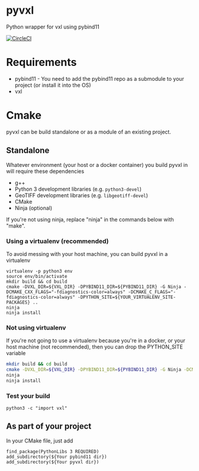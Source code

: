# pyvxl
Python wrapper for vxl using pybind11

[![CircleCI](https://circleci.com/gh/VisionSystemsInc/pyvxl.svg?style=svg)](https://circleci.com/gh/VisionSystemsInc/pyvxl)

# Requirements

- pybind11 - You need to add the pybind11 repo as a submodule to your project (or install it into the OS)
- vxl

# Cmake

pyvxl can be build standalone or as a module of an existing project.

## Standalone

Whatever environment (your host or a docker container) you build pyvxl in will require these dependencies
- g++
- Python 3 development libraries (e.g. `python3-devel`)
- GeoTIFF development libraries (e.g. `libgeotiff-devel`)
- CMake
- Ninja (optional)

If you're not using ninja, replace "ninja" in the commands below with "make".

### Using a virtualenv (recommended)

To avoid messing with your host machine, you can build pyvxl in a virtualenv

```
virtualenv -p python3 env
source env/bin/activate
mkdir build && cd build
cmake -DVXL_DIR=${VXL_DIR} -DPYBIND11_DIR=${PYBIND11_DIR} -G Ninja -DCMAKE_CXX_FLAGS="-fdiagnostics-color=always" -DCMAKE_C_FLAGS="-fdiagnostics-color=always" -DPYTHON_SITE=${YOUR_VIRTUALENV_SITE-PACKAGES} ..
ninja
ninja install
```

### Not using virtualenv

If you're not going to use a virtualenv because you're in a docker, or your host machine (not recommended), then you can drop the PYTHON_SITE variable

```bash
mkdir build && cd build
cmake -DVXL_DIR=${VXL_DIR} -DPYBIND11_DIR=${PYBIND11_DIR} -G Ninja -DCMAKE_CXX_FLAGS="-fdiagnostics-color=always" -DCMAKE_C_FLAGS="-fdiagnostics-color=always" ..
ninja
ninja install
```


### Test your build

```
python3 -c "import vxl"
```

## As part of your project
In your CMake file, just add

```
find_package(PythonLibs 3 REQUIRED)
add_subdirectory(${Your pybind11 dir})
add_subdirectory(${Your pyvxl dir})
```
